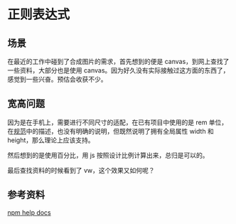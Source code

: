# 正则表达式
## <a name="situation"></a> 场景
在最近的工作中碰到了合成图片的需求，首先想到的便是 canvas，到网上查找了一些资料，大部分也是使用 canvas。因为好久没有实际接触过这方面的东西了，感觉到一些兴奋。预估会收获不少。

## 宽高问题
因为是在手机上，需要进行不同尺寸的适配，在已有项目中使用的是 rem 单位，在[规范][url-spec-canvas]中的描述，也没有明确的说明，但既然说明了拥有全局属性 width 和 height，那么理论上应该支持。

然后想到的是使用百分比，用 js 按照设计比例计算出来，总归是可以的。

最后查找资料的时候看到了 vw，这个效果又如何呢？









## 参考资料
[npm help docs][url-npm-docs]


[url-spec-canvas]:https://html.spec.whatwg.org/multipage/canvas.html#the-canvas-element
[url-npm-docs]:https://docs.npmjs.com/
[url-npm-package]:https://docs.npmjs.com/about-packages-and-modules
[url-npm-package-json]:https://docs.npmjs.com/files/package.json
[url-npm-package-lock]:https://docs.npmjs.com/files/package-lock.json
[url-npm-blog]:https://medium.com/coinmonks/everything-you-wanted-to-know-about-package-lock-json-b81911aa8ab8
[url-npm-blog-translate]:https://codertx.github.io/2018/01/09/about-package-json/
[url-npm-china-doc]:https://www.kancloud.cn/shellway/npm-doc/199981